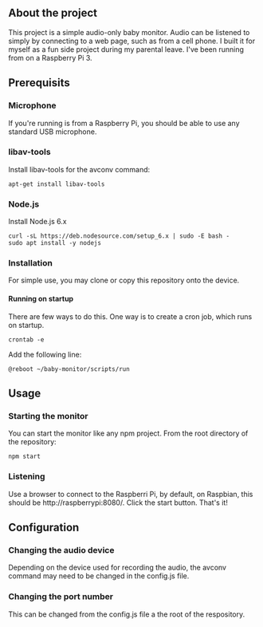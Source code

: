 ## About the project
This project is a simple audio-only baby monitor. Audio can be listened to simply by connecting to a web page, such as
from a cell phone. I built it for myself as a fun side project during my parental leave. I've been running from on a
Raspberry Pi 3.

## Prerequisits
### Microphone
If you're running is from a Raspberry Pi, you should be able to use any standard USB microphone.
### libav-tools
Install libav-tools for the avconv command:
```
apt-get install libav-tools
```
### Node.js
Install Node.js 6.x
```
curl -sL https://deb.nodesource.com/setup_6.x | sudo -E bash -
sudo apt install -y nodejs
```
### Installation
For simple use, you may clone or copy this repository onto the device.
#### Running on startup
There are few ways to do this. One way is to create a cron job, which runs on startup.
```
crontab -e
```
Add the following line:
```
@reboot ~/baby-monitor/scripts/run
```
## Usage
### Starting the monitor
You can start the monitor like any npm project. From the root directory of the repository:
```
npm start
```
### Listening
Use a browser to connect to the Raspberri Pi, by default, on Raspbian, this should be http://raspberrypi:8080/. Click
the start button. That's it!

## Configuration
### Changing the audio device
Depending on the device used for recording the audio, the avconv command may need to be changed in the config.js file.
### Changing the port number
This can be changed from the config.js file a the root of the respository.
